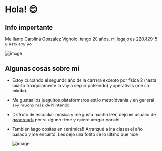 # Hola! 😊
## Info importante
Me llamo Carolina Gonzalez Vignolo, tengo 20 años, mi legajo es 220.829-5 y esta soy yo:

![image](https://github.com/user-attachments/assets/09a117eb-72a8-4e4e-afdf-11c1a418b8c3)

## Algunas cosas sobre mí
- Estoy cursando el segundo año de la carrera excepto por física 2 (hasta cuarto tranquilamente la voy a seguir pateando) y operativos (me da miedo).
- Me gustan los jueguitos plataformeros estilo metroidvania y en general soy mucho más de Nintendo
- Disfruto de escuchar música y me gusta mucho leer, dejo mi usuario de [goodreads](https://www.goodreads.com/user/show/154963786-caro) por si alguno tiene y quiere amigar por ahí.
- También hago cositas en cerámica!! Arranqué a ir a clases el año pasado y me encantó. Les dejo una fotito de lo último que hice 

    ![image](https://github.com/user-attachments/assets/e075dd8a-3283-462b-8c70-c8c2ffca92e8)

